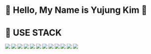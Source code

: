 # 🌱 Hello, My Name is Yujung Kim 👋


# 🤔 USE STACK
<img src="https://img.shields.io/badge/HTML-E34F26?style=flat-square&logo=HTML5&logoColor=white"/> <img src="https://img.shields.io/badge/CSS-8CA1AF?style=flat-square&logo=CSS&logoColor=white"/> <img src="https://img.shields.io/badge/JAVASCRIPT-FFCD00?style=flat-square&logo=JAVASCRIPT&logoColor=white"/>
<img src="https://img.shields.io/badge/SPRING-00BCB4?style=flat-square&logo=SPRING&logoColor=white"/> <img src="https://img.shields.io/badge/JAVA-5C6BC0?style=flat-square&logo=JAVA&logoColor=white"/> <img src="https://img.shields.io/badge/JPA-EA4AAA?style=flat-square&logo=JPA&logoColor=white"/> <img src="https://img.shields.io/badge/thymeleaf-005F0F?style=flat-square&logo=Thymeleaf&logoColor=white"/> <img src="https://img.shields.io/badge/mybatis-BF360C?style=flat-square&logo=mybatis&logoColor=white"/> <img src="https://img.shields.io/badge/AWS-FF9800?style=flat-square&logo=AWS&logoColor=white"/> <img src="https://img.shields.io/badge/REACT-0D47A1?style=flat-square&logo=REACT&logoColor=white"/> 
<img src="https://img.shields.io/badge/NODE.JS-4DB6AC?style=flat-square&logo=NODE.JS&logoColor=white"/> 
<img src="https://img.shields.io/badge/REST.API-827717?style=flat-square&logo=REST.API&logoColor=white"/>
